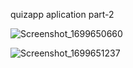 quizapp aplication part-2

![Screenshot_1699650660](https://github.com/smakckbl/workshop-5/assets/148996142/dce536d4-4f29-4fad-8227-91f8378bfabb)


![Screenshot_1699651237](https://github.com/smakckbl/workshop-5/assets/148996142/2eea5985-e367-4658-bb00-33f69fc2246c)
